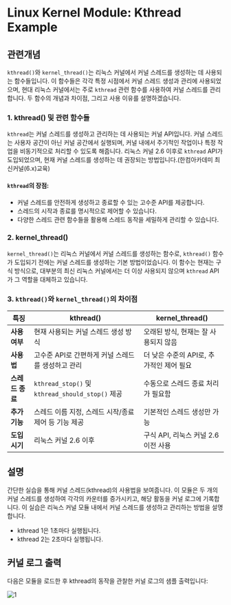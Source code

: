 
# Linux Kernel Module: Kthread Example
## 관련개념
`kthread()`와 `kernel_thread()`는 리눅스 커널에서 커널 스레드를 생성하는 데 사용되는 함수들입니다. 이 함수들은 각각 특정 시점에서 커널 스레드 생성과 관리에 사용되었으며, 현대 리눅스 커널에서는 주로 `kthread` 관련 함수를 사용하여 커널 스레드를 관리합니다. 두 함수의 개념과 차이점, 그리고 사용 이유를 설명하겠습니다.

### 1. **kthread() 및 관련 함수들**

`kthread`는 커널 스레드를 생성하고 관리하는 데 사용되는 커널 API입니다. 커널 스레드는 사용자 공간이 아닌 커널 공간에서 실행되며, 커널 내에서 주기적인 작업이나 특정 작업을 비동기적으로 처리할 수 있도록 해줍니다. 리눅스 커널 2.6 이후로 `kthread` API가 도입되었으며, 현재 커널 스레드를 생성하는 데 권장되는 방법입니다.(한컴아카데미 최신커널(6.x)교육)

#### `kthread`의 장점:
- 커널 스레드를 안전하게 생성하고 종료할 수 있는 고수준 API를 제공합니다.
- 스레드의 시작과 종료를 명시적으로 제어할 수 있습니다.
- 다양한 스레드 관련 함수들을 활용해 스레드 동작을 세밀하게 관리할 수 있습니다.

### 2. **kernel_thread()**
`kernel_thread()`는 리눅스 커널에서 커널 스레드를 생성하는 함수로, `kthread()` 함수가 도입되기 전에는 커널 스레드를 생성하는 기본 방법이었습니다. 이 함수는 현재는 구식 방식으로, 대부분의 최신 리눅스 커널에서는 더 이상 사용되지 않으며 `kthread` API가 그 역할을 대체하고 있습니다.

### 3. **`kthread()`와 `kernel_thread()`의 차이점**

| **특징**                   | **kthread()**                                      | **kernel_thread()**                             |
|----------------------------|---------------------------------------------------|-------------------------------------------------|
| **사용 여부**              | 현재 사용되는 커널 스레드 생성 방식               | 오래된 방식, 현재는 잘 사용되지 않음            |
| **사용법**                 | 고수준 API로 간편하게 커널 스레드를 생성하고 관리 | 더 낮은 수준의 API로, 추가적인 제어 필요        |
| **스레드 종료**            | `kthread_stop()` 및 `kthread_should_stop()` 제공   | 수동으로 스레드 종료 처리가 필요함             |
| **추가 기능**              | 스레드 이름 지정, 스레드 시작/종료 제어 등 기능 제공 | 기본적인 스레드 생성만 가능                     |
| **도입 시기**              | 리눅스 커널 2.6 이후                               | 구식 API, 리눅스 커널 2.6 이전 사용             |


## 설명
간단한 실습을 통해 커널 스레드(kthread)의 사용법을 보여줍니다. 이 모듈은 두 개의 커널 스레드를 생성하여 각각의 카운터를 증가시키고, 해당 활동을 커널 로그에 기록합니다.
이 실습은 리눅스 커널 모듈 내에서 커널 스레드를 생성하고 관리하는 방법을 설명합니다.

- kthread 1은 1초마다 실행됩니다.
- kthread 2는 2초마다 실행됩니다.

## 커널 로그 출력

다음은 모듈을 로드한 후 kthread의 동작을 관찰한 커널 로그의 샘플 출력입니다:

![1](https://github.com/dlgus8648/Linux_device_driver/assets/139437162/a8af8cb0-1f3a-4512-9faa-0b6a81d9b496)


